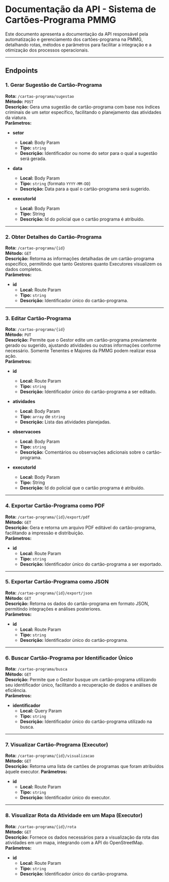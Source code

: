 ﻿# Documentação da API - Sistema de Cartões-Programa PMMG

Este documento apresenta a documentação da API responsável pela automatização e gerenciamento dos cartões-programa na PMMG, detalhando rotas, métodos e parâmetros para facilitar a integração e a otimização dos processos operacionais.

---

## Endpoints

### 1. Gerar Sugestão de Cartão-Programa
**Rota:** `/cartao-programa/sugestao`  
**Método:** `POST`  
**Descrição:** Gera uma sugestão de cartão-programa com base nos índices criminais de um setor específico, facilitando o planejamento das atividades da viatura.  
**Parâmetros:**

- **setor**  
  - **Local:** Body Param  
  - **Tipo:** `string`  
  - **Descrição:** Identificador ou nome do setor para o qual a sugestão será gerada.
- **data**  
  - **Local:** Body Param  
  - **Tipo:** `string` (formato `YYYY-MM-DD`)  
  - **Descrição:** Data para a qual o cartão-programa será sugerido.

- **executorId**
	- **Local:** Body Param
	- **Tipo:** String
	- **Descrição:** Id do policial que o cartão programa é atribuído.

---

### 2. Obter Detalhes do Cartão-Programa
**Rota:** `/cartao-programa/{id}`  
**Método:** `GET`  
**Descrição:** Retorna as informações detalhadas de um cartão-programa específico, permitindo que tanto Gestores quanto Executores visualizem os dados completos.  
**Parâmetros:**

- **id**  
  - **Local:** Route Param  
  - **Tipo:** `string`  
  - **Descrição:** Identificador único do cartão-programa.

---

### 3. Editar Cartão-Programa
**Rota:** `/cartao-programa/{id}`  
**Método:** `PUT`  
**Descrição:** Permite que o Gestor edite um cartão-programa previamente gerado ou sugerido, ajustando atividades ou outras informações conforme necessário. Somente Tenentes e Majores da PMMG podem realizar essa ação.  
**Parâmetros:**

- **id**  
  - **Local:** Route Param  
  - **Tipo:** `string`  
  - **Descrição:** Identificador único do cartão-programa a ser editado.

- **atividades**  
     - **Local:** Body Param  
     - **Tipo:** `array` de `string`  
     - **Descrição:** Lista das atividades planejadas.
   
 - **observacoes**  
      - **Local:** Body Param
      - **Tipo:** `string`  
      - **Descrição:** Comentários ou observações adicionais sobre o cartão-programa.

- **executorId**
	- **Local:** Body Param
	- **Tipo:** String
	- **Descrição:** Id do policial que o cartão programa é atribuído.

---

### 4. Exportar Cartão-Programa como PDF
**Rota:** `/cartao-programa/{id}/export/pdf`  
**Método:** `GET`  
**Descrição:** Gera e retorna um arquivo PDF editável do cartão-programa, facilitando a impressão e distribuição.  
**Parâmetros:**

- **id**  
  - **Local:** Route Param  
  - **Tipo:** `string`  
  - **Descrição:** Identificador único do cartão-programa a ser exportado.

---

### 5. Exportar Cartão-Programa como JSON
**Rota:** `/cartao-programa/{id}/export/json`  
**Método:** `GET`  
**Descrição:** Retorna os dados do cartão-programa em formato JSON, permitindo integrações e análises posteriores.  
**Parâmetros:**

- **id**  
  - **Local:** Route Param  
  - **Tipo:** `string`  
  - **Descrição:** Identificador único do cartão-programa.

---

### 6. Buscar Cartão-Programa por Identificador Único
**Rota:** `/cartao-programa/busca`  
**Método:** `GET`  
**Descrição:** Permite que o Gestor busque um cartão-programa utilizando seu identificador único, facilitando a recuperação de dados e análises de eficiência.  
**Parâmetros:**

- **identificador**  
  - **Local:** Query Param  
  - **Tipo:** `string`  
  - **Descrição:** Identificador único do cartão-programa utilizado na busca.

---

### 7. Visualizar Cartão-Programa (Executor)
**Rota:** `/cartao-programa/{id}/visualizacao`  
**Método:** `GET`  
**Descrição:** Retorna uma lista de cartões de programas que foram atribuídos àquele executor.
**Parâmetros:**

- **id**  
  - **Local:** Route Param  
  - **Tipo:** `string`  
  - **Descrição:** Identificador único do executor.

---

### 8. Visualizar Rota da Atividade em um Mapa (Executor)
**Rota:** `/cartao-programa/{id}/rota`  
**Método:** `GET`  
**Descrição:** Fornece os dados necessários para a visualização da rota das atividades em um mapa, integrando com a API do OpenStreetMap.  
**Parâmetros:**

- **id**  
  - **Local:** Route Param  
  - **Tipo:** `string`  
  - **Descrição:** Identificador único do cartão-programa.



